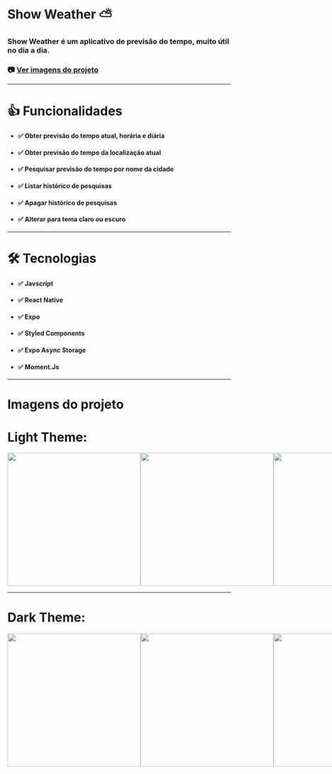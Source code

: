 # Show Weather ⛅
### Show Weather é um aplicativo de previsão do tempo, muito útil no dia a dia. 

### 📷 [Ver imagens do projeto](#imagens-do-projeto)
------------------
# 👍 Funcionalidades
* #### ✅ Obter previsão do tempo atual, horária e diária
* #### ✅ Obter previsão do tempo da localização atual
* #### ✅ Pesquisar previsão do tempo por nome da cidade
* #### ✅ Listar histórico de pesquisas
* #### ✅ Apagar histórico de pesquisas
* #### ✅ Alterar para tema claro ou escuro 
------------------
# 🛠️ Tecnologias
* #### ✅ Javscript
* #### ✅ React Native
* #### ✅ Expo
* #### ✅ Styled Components
* #### ✅ Expo Async Storage
* #### ✅ Moment.Js 
------------------
# Imagens do projeto

# Light Theme:
<div style="display:flex">
  <image src="./assets/examples/manu_light.png" width=300 />
  <image src="./assets/examples/search_light.png" width=300 />
  <image src="./assets/examples/forecast_light.png" width=300 />
  <image src="./assets/examples/forecast-2_light.png" width=300 />
  <image src="./assets/examples/hourly_light.png" width=300 />
  <image src="./assets/examples/daily_light.png" width=300 />
  <image src="./assets/examples/daily-2_light.png" width=300 />
</div>

*************************

# Dark Theme:
<div style="display:flex">
  <image src="./assets/examples/menu_dark.png" width=300 />
  <image src="./assets/examples/search_dark.png" width=300 />
  <image src="./assets/examples/forecast_dark.png" width=300 />
  <image src="./assets/examples/forecast-2_dark.png" width=300 />
  <image src="./assets/examples/hourly_dark.png" width=300 />
  <image src="./assets/examples/daily_dark.png" width=300 />
  <image src="./assets/examples/daily-2_dark.png" width=300 />
</div>
